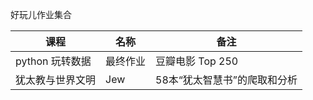 好玩儿作业集合<br>

|课程 | 名称 | 备注| 
| - | - | - | 
| python 玩转数据| 最终作业| 豆瓣电影 Top 250 | 
| 犹太教与世界文明| Jew| 58本“犹太智慧书”的爬取和分析 | 



